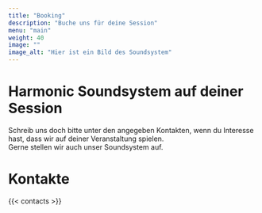 ```yaml
---
title: "Booking"
description: "Buche uns für deine Session"
menu: "main"
weight: 40
image: ""
image_alt: "Hier ist ein Bild des Soundsystem"
---
```


# Harmonic Soundsystem auf deiner Session

Schreib uns doch bitte unter den angegeben Kontakten, wenn du Interesse hast, dass wir auf deiner Veranstaltung spielen. \
Gerne stellen wir auch unser Soundsystem auf.

# Kontakte
{{< contacts >}}
